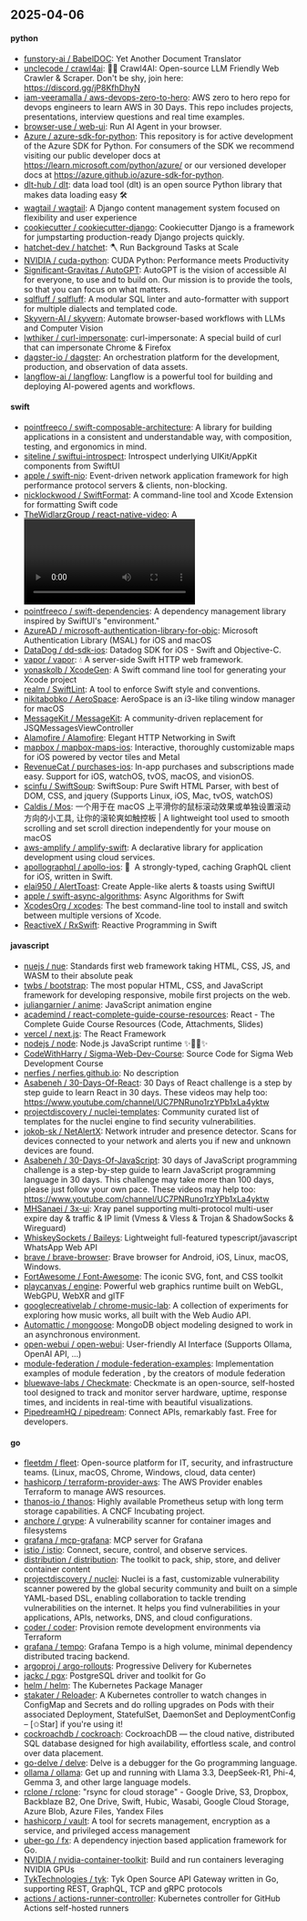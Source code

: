 ## 2025-04-06

#### python
* [funstory-ai / BabelDOC](https://github.com/funstory-ai/BabelDOC): Yet Another Document Translator
* [unclecode / crawl4ai](https://github.com/unclecode/crawl4ai): 🚀🤖 Crawl4AI: Open-source LLM Friendly Web Crawler & Scraper. Don't be shy, join here: https://discord.gg/jP8KfhDhyN
* [iam-veeramalla / aws-devops-zero-to-hero](https://github.com/iam-veeramalla/aws-devops-zero-to-hero): AWS zero to hero repo for devops engineers to learn AWS in 30 Days. This repo includes projects, presentations, interview questions and real time examples.
* [browser-use / web-ui](https://github.com/browser-use/web-ui): Run AI Agent in your browser.
* [Azure / azure-sdk-for-python](https://github.com/Azure/azure-sdk-for-python): This repository is for active development of the Azure SDK for Python. For consumers of the SDK we recommend visiting our public developer docs at https://learn.microsoft.com/python/azure/ or our versioned developer docs at https://azure.github.io/azure-sdk-for-python.
* [dlt-hub / dlt](https://github.com/dlt-hub/dlt): data load tool (dlt) is an open source Python library that makes data loading easy 🛠️
* [wagtail / wagtail](https://github.com/wagtail/wagtail): A Django content management system focused on flexibility and user experience
* [cookiecutter / cookiecutter-django](https://github.com/cookiecutter/cookiecutter-django): Cookiecutter Django is a framework for jumpstarting production-ready Django projects quickly.
* [hatchet-dev / hatchet](https://github.com/hatchet-dev/hatchet): 🪓 Run Background Tasks at Scale
* [NVIDIA / cuda-python](https://github.com/NVIDIA/cuda-python): CUDA Python: Performance meets Productivity
* [Significant-Gravitas / AutoGPT](https://github.com/Significant-Gravitas/AutoGPT): AutoGPT is the vision of accessible AI for everyone, to use and to build on. Our mission is to provide the tools, so that you can focus on what matters.
* [sqlfluff / sqlfluff](https://github.com/sqlfluff/sqlfluff): A modular SQL linter and auto-formatter with support for multiple dialects and templated code.
* [Skyvern-AI / skyvern](https://github.com/Skyvern-AI/skyvern): Automate browser-based workflows with LLMs and Computer Vision
* [lwthiker / curl-impersonate](https://github.com/lwthiker/curl-impersonate): curl-impersonate: A special build of curl that can impersonate Chrome & Firefox
* [dagster-io / dagster](https://github.com/dagster-io/dagster): An orchestration platform for the development, production, and observation of data assets.
* [langflow-ai / langflow](https://github.com/langflow-ai/langflow): Langflow is a powerful tool for building and deploying AI-powered agents and workflows.

#### swift
* [pointfreeco / swift-composable-architecture](https://github.com/pointfreeco/swift-composable-architecture): A library for building applications in a consistent and understandable way, with composition, testing, and ergonomics in mind.
* [siteline / swiftui-introspect](https://github.com/siteline/swiftui-introspect): Introspect underlying UIKit/AppKit components from SwiftUI
* [apple / swift-nio](https://github.com/apple/swift-nio): Event-driven network application framework for high performance protocol servers & clients, non-blocking.
* [nicklockwood / SwiftFormat](https://github.com/nicklockwood/SwiftFormat): A command-line tool and Xcode Extension for formatting Swift code
* [TheWidlarzGroup / react-native-video](https://github.com/TheWidlarzGroup/react-native-video): A <Video /> component for react-native
* [pointfreeco / swift-dependencies](https://github.com/pointfreeco/swift-dependencies): A dependency management library inspired by SwiftUI's "environment."
* [AzureAD / microsoft-authentication-library-for-objc](https://github.com/AzureAD/microsoft-authentication-library-for-objc): Microsoft Authentication Library (MSAL) for iOS and macOS
* [DataDog / dd-sdk-ios](https://github.com/DataDog/dd-sdk-ios): Datadog SDK for iOS - Swift and Objective-C.
* [vapor / vapor](https://github.com/vapor/vapor): 💧 A server-side Swift HTTP web framework.
* [yonaskolb / XcodeGen](https://github.com/yonaskolb/XcodeGen): A Swift command line tool for generating your Xcode project
* [realm / SwiftLint](https://github.com/realm/SwiftLint): A tool to enforce Swift style and conventions.
* [nikitabobko / AeroSpace](https://github.com/nikitabobko/AeroSpace): AeroSpace is an i3-like tiling window manager for macOS
* [MessageKit / MessageKit](https://github.com/MessageKit/MessageKit): A community-driven replacement for JSQMessagesViewController
* [Alamofire / Alamofire](https://github.com/Alamofire/Alamofire): Elegant HTTP Networking in Swift
* [mapbox / mapbox-maps-ios](https://github.com/mapbox/mapbox-maps-ios): Interactive, thoroughly customizable maps for iOS powered by vector tiles and Metal
* [RevenueCat / purchases-ios](https://github.com/RevenueCat/purchases-ios): In-app purchases and subscriptions made easy. Support for iOS, watchOS, tvOS, macOS, and visionOS.
* [scinfu / SwiftSoup](https://github.com/scinfu/SwiftSoup): SwiftSoup: Pure Swift HTML Parser, with best of DOM, CSS, and jquery (Supports Linux, iOS, Mac, tvOS, watchOS)
* [Caldis / Mos](https://github.com/Caldis/Mos): 一个用于在 macOS 上平滑你的鼠标滚动效果或单独设置滚动方向的小工具, 让你的滚轮爽如触控板 | A lightweight tool used to smooth scrolling and set scroll direction independently for your mouse on macOS
* [aws-amplify / amplify-swift](https://github.com/aws-amplify/amplify-swift): A declarative library for application development using cloud services.
* [apollographql / apollo-ios](https://github.com/apollographql/apollo-ios): 📱  A strongly-typed, caching GraphQL client for iOS, written in Swift.
* [elai950 / AlertToast](https://github.com/elai950/AlertToast): Create Apple-like alerts & toasts using SwiftUI
* [apple / swift-async-algorithms](https://github.com/apple/swift-async-algorithms): Async Algorithms for Swift
* [XcodesOrg / xcodes](https://github.com/XcodesOrg/xcodes): The best command-line tool to install and switch between multiple versions of Xcode.
* [ReactiveX / RxSwift](https://github.com/ReactiveX/RxSwift): Reactive Programming in Swift

#### javascript
* [nuejs / nue](https://github.com/nuejs/nue): Standards first web framework taking HTML, CSS, JS, and WASM to their absolute peak
* [twbs / bootstrap](https://github.com/twbs/bootstrap): The most popular HTML, CSS, and JavaScript framework for developing responsive, mobile first projects on the web.
* [juliangarnier / anime](https://github.com/juliangarnier/anime): JavaScript animation engine
* [academind / react-complete-guide-course-resources](https://github.com/academind/react-complete-guide-course-resources): React - The Complete Guide Course Resources (Code, Attachments, Slides)
* [vercel / next.js](https://github.com/vercel/next.js): The React Framework
* [nodejs / node](https://github.com/nodejs/node): Node.js JavaScript runtime ✨🐢🚀✨
* [CodeWithHarry / Sigma-Web-Dev-Course](https://github.com/CodeWithHarry/Sigma-Web-Dev-Course): Source Code for Sigma Web Development Course
* [nerfies / nerfies.github.io](https://github.com/nerfies/nerfies.github.io): No description
* [Asabeneh / 30-Days-Of-React](https://github.com/Asabeneh/30-Days-Of-React): 30 Days of React challenge is a step by step guide to learn React in 30 days. These videos may help too: https://www.youtube.com/channel/UC7PNRuno1rzYPb1xLa4yktw
* [projectdiscovery / nuclei-templates](https://github.com/projectdiscovery/nuclei-templates): Community curated list of templates for the nuclei engine to find security vulnerabilities.
* [jokob-sk / NetAlertX](https://github.com/jokob-sk/NetAlertX): Network intruder and presence detector. Scans for devices connected to your network and alerts you if new and unknown devices are found.
* [Asabeneh / 30-Days-Of-JavaScript](https://github.com/Asabeneh/30-Days-Of-JavaScript): 30 days of JavaScript programming challenge is a step-by-step guide to learn JavaScript programming language in 30 days. This challenge may take more than 100 days, please just follow your own pace. These videos may help too: https://www.youtube.com/channel/UC7PNRuno1rzYPb1xLa4yktw
* [MHSanaei / 3x-ui](https://github.com/MHSanaei/3x-ui): Xray panel supporting multi-protocol multi-user expire day & traffic & IP limit (Vmess & Vless & Trojan & ShadowSocks & Wireguard)
* [WhiskeySockets / Baileys](https://github.com/WhiskeySockets/Baileys): Lightweight full-featured typescript/javascript WhatsApp Web API
* [brave / brave-browser](https://github.com/brave/brave-browser): Brave browser for Android, iOS, Linux, macOS, Windows.
* [FortAwesome / Font-Awesome](https://github.com/FortAwesome/Font-Awesome): The iconic SVG, font, and CSS toolkit
* [playcanvas / engine](https://github.com/playcanvas/engine): Powerful web graphics runtime built on WebGL, WebGPU, WebXR and glTF
* [googlecreativelab / chrome-music-lab](https://github.com/googlecreativelab/chrome-music-lab): A collection of experiments for exploring how music works, all built with the Web Audio API.
* [Automattic / mongoose](https://github.com/Automattic/mongoose): MongoDB object modeling designed to work in an asynchronous environment.
* [open-webui / open-webui](https://github.com/open-webui/open-webui): User-friendly AI Interface (Supports Ollama, OpenAI API, ...)
* [module-federation / module-federation-examples](https://github.com/module-federation/module-federation-examples): Implementation examples of module federation , by the creators of module federation
* [bluewave-labs / Checkmate](https://github.com/bluewave-labs/Checkmate): Checkmate is an open-source, self-hosted tool designed to track and monitor server hardware, uptime, response times, and incidents in real-time with beautiful visualizations.
* [PipedreamHQ / pipedream](https://github.com/PipedreamHQ/pipedream): Connect APIs, remarkably fast. Free for developers.

#### go
* [fleetdm / fleet](https://github.com/fleetdm/fleet): Open-source platform for IT, security, and infrastructure teams. (Linux, macOS, Chrome, Windows, cloud, data center)
* [hashicorp / terraform-provider-aws](https://github.com/hashicorp/terraform-provider-aws): The AWS Provider enables Terraform to manage AWS resources.
* [thanos-io / thanos](https://github.com/thanos-io/thanos): Highly available Prometheus setup with long term storage capabilities. A CNCF Incubating project.
* [anchore / grype](https://github.com/anchore/grype): A vulnerability scanner for container images and filesystems
* [grafana / mcp-grafana](https://github.com/grafana/mcp-grafana): MCP server for Grafana
* [istio / istio](https://github.com/istio/istio): Connect, secure, control, and observe services.
* [distribution / distribution](https://github.com/distribution/distribution): The toolkit to pack, ship, store, and deliver container content
* [projectdiscovery / nuclei](https://github.com/projectdiscovery/nuclei): Nuclei is a fast, customizable vulnerability scanner powered by the global security community and built on a simple YAML-based DSL, enabling collaboration to tackle trending vulnerabilities on the internet. It helps you find vulnerabilities in your applications, APIs, networks, DNS, and cloud configurations.
* [coder / coder](https://github.com/coder/coder): Provision remote development environments via Terraform
* [grafana / tempo](https://github.com/grafana/tempo): Grafana Tempo is a high volume, minimal dependency distributed tracing backend.
* [argoproj / argo-rollouts](https://github.com/argoproj/argo-rollouts): Progressive Delivery for Kubernetes
* [jackc / pgx](https://github.com/jackc/pgx): PostgreSQL driver and toolkit for Go
* [helm / helm](https://github.com/helm/helm): The Kubernetes Package Manager
* [stakater / Reloader](https://github.com/stakater/Reloader): A Kubernetes controller to watch changes in ConfigMap and Secrets and do rolling upgrades on Pods with their associated Deployment, StatefulSet, DaemonSet and DeploymentConfig – [✩Star] if you're using it!
* [cockroachdb / cockroach](https://github.com/cockroachdb/cockroach): CockroachDB — the cloud native, distributed SQL database designed for high availability, effortless scale, and control over data placement.
* [go-delve / delve](https://github.com/go-delve/delve): Delve is a debugger for the Go programming language.
* [ollama / ollama](https://github.com/ollama/ollama): Get up and running with Llama 3.3, DeepSeek-R1, Phi-4, Gemma 3, and other large language models.
* [rclone / rclone](https://github.com/rclone/rclone): "rsync for cloud storage" - Google Drive, S3, Dropbox, Backblaze B2, One Drive, Swift, Hubic, Wasabi, Google Cloud Storage, Azure Blob, Azure Files, Yandex Files
* [hashicorp / vault](https://github.com/hashicorp/vault): A tool for secrets management, encryption as a service, and privileged access management
* [uber-go / fx](https://github.com/uber-go/fx): A dependency injection based application framework for Go.
* [NVIDIA / nvidia-container-toolkit](https://github.com/NVIDIA/nvidia-container-toolkit): Build and run containers leveraging NVIDIA GPUs
* [TykTechnologies / tyk](https://github.com/TykTechnologies/tyk): Tyk Open Source API Gateway written in Go, supporting REST, GraphQL, TCP and gRPC protocols
* [actions / actions-runner-controller](https://github.com/actions/actions-runner-controller): Kubernetes controller for GitHub Actions self-hosted runners
